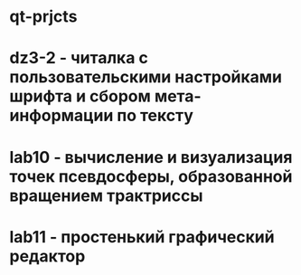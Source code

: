 # qt-prjcts
# dz3-2 - читалка с пользовательскими настройками шрифта и сбором мета-информации по тексту
# lab10 - вычисление и визуализация точек псевдосферы, образованной вращением трактриссы
# lab11 - простенький графический редактор
